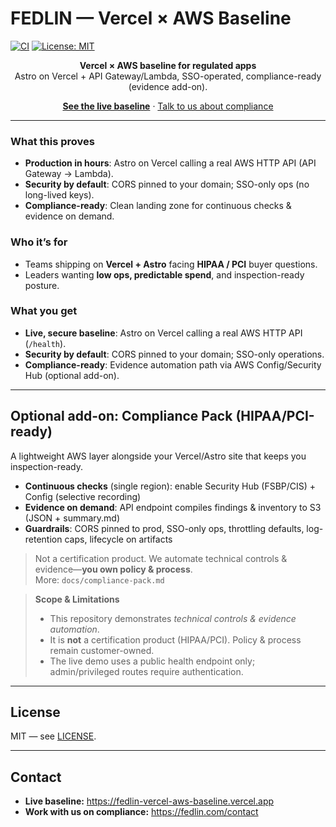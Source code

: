 # FEDLIN — Vercel × AWS Baseline

[![CI](https://github.com/fedlinllc/fedlin-vercel-aws-baseline/actions/workflows/ci.yml/badge.svg)](../../actions/workflows/ci.yml)
[![License: MIT](https://img.shields.io/badge/License-MIT-yellow.svg)](LICENSE)

<p align="center"><strong>Vercel × AWS baseline for regulated apps</strong><br/>
Astro on Vercel + API Gateway/Lambda, SSO-operated, compliance-ready (evidence add-on).</p>

<p align="center">
  <a href="https://fedlin-vercel-aws-baseline.vercel.app"><b>See the live baseline</b></a> ·
  <a href="https://fedlin.com/contact">Talk to us about compliance</a>
</p>

---

### What this proves
- **Production in hours**: Astro on Vercel calling a real AWS HTTP API (API Gateway → Lambda).
- **Security by default**: CORS pinned to your domain; SSO-only ops (no long-lived keys).
- **Compliance-ready**: Clean landing zone for continuous checks & evidence on demand.

### Who it’s for
- Teams shipping on **Vercel + Astro** facing **HIPAA / PCI** buyer questions.
- Leaders wanting **low ops, predictable spend**, and inspection-ready posture.

### What you get
- **Live, secure baseline**: Astro on Vercel calling a real AWS HTTP API (`/health`).
- **Security by default**: CORS pinned to your domain; SSO-only operations.
- **Compliance-ready**: Evidence automation path via AWS Config/Security Hub (optional add-on).


---

## Optional add-on: Compliance Pack (HIPAA/PCI-ready)
A lightweight AWS layer alongside your Vercel/Astro site that keeps you inspection-ready.

- **Continuous checks** (single region): enable Security Hub (FSBP/CIS) + Config (selective recording)  
- **Evidence on demand**: API endpoint compiles findings & inventory to S3 (JSON + summary.md)  
- **Guardrails**: CORS pinned to prod, SSO-only ops, throttling defaults, log-retention caps, lifecycle on artifacts

> Not a certification product. We automate technical controls & evidence—**you own policy & process**.  
> More: `docs/compliance-pack.md`

> **Scope & Limitations**
> - This repository demonstrates *technical controls & evidence automation*.
> - It is **not** a certification product (HIPAA/PCI). Policy & process remain customer-owned.
> - The live demo uses a public health endpoint only; admin/privileged routes require authentication.


---

## License
MIT — see [LICENSE](./LICENSE).

---

## Contact
- **Live baseline:** https://fedlin-vercel-aws-baseline.vercel.app  
- **Work with us on compliance:** https://fedlin.com/contact
